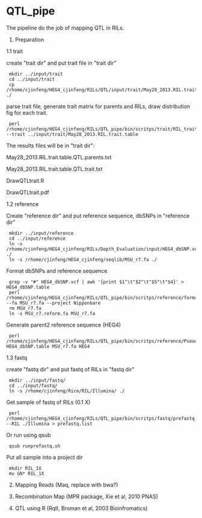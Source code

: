 QTL_pipe
========

The pipeline do the job of mapping QTL in RILs.

1. Preparation

1.1 trait

create "trait dir" and put trait file in "trait dir"

     mkdir ../input/trait
     cd ../input/trait
     cp /rhome/cjinfeng/HEG4_cjinfeng/RILs/QTL/input/trait/May28_2013.RIL.trait.table ./

parse trait file, generate trait matrix for parents and RILs, draw distribution fig for each trait.

     perl /rhome/cjinfeng/HEG4_cjinfeng/RILs/QTL_pipe/bin/scritps/trait/RIL_trait.pl --trait ../input/trait/May28_2013.RIL.trait.table

The results files will be in "trait dir":

May28_2013.RIL.trait.table.QTL.parents.txt

May28_2013.RIL.trait.table.QTL.trait.txt

DrawQTLtrait.R

DrawQTLtrait.pdf

1.2 reference

Create "reference dir" and put reference sequence, dbSNPs in "reference dir"

     mkdir ../input/reference
     cd ../input/reference
     ln -s /rhome/cjinfeng/HEG4_cjinfeng/RILs/Depth_Evaluation/input/HEG4_dbSNP.vcf ./
     ln -s /rhome/cjinfeng/HEG4_cjinfeng/seqlib/MSU_r7.fa ./

Format dbSNPs and reference sequence

     grep -v "#" HEG4_dbSNP.vcf | awk '{print $1"\t"$2"\t"$5"\t"$4}' > HEG4_dbSNP.table
     perl /rhome/cjinfeng/HEG4_cjinfeng/RILs/QTL_pipe/bin/scritps/reference/formatfa.pl --fa MSU_r7.fa --project Nipponbare
     rm MSU_r7.fa
     ln -s MSU_r7.reform.fa MSU_r7.fa

Generate parent2 reference sequence (HEG4) 

     perl /rhome/cjinfeng/HEG4_cjinfeng/RILs/QTL_pipe/bin/scritps/reference/PseudoMaker_cjinfeng.pl HEG4_dbSNP.table MSU_r7.fa HEG4


1.3 fastq

create "fastq dir" and put fastq of RILs in  "fastq dir"

     mkdir ../input/fastq/
     cd ../input/fastq/
     ln -s /rhome/cjinfeng/Rice/RIL/Illumina/ ./

Get sample of fastq of RILs (0.1 X)

     perl /rhome/cjinfeng/HEG4_cjinfeng/RILs/QTL_pipe/bin/scritps/fastq/prefastq.pl --RIL ./Illumina > prefastq.list

Or run using qsub

     qsub runprefastq.sh

Put all sample into a project dir

     mkdir RIL_1X
     mv GN* RIL_1X

2. Mapping Reads (Maq, replace with bwa?)

3. Recombination Map (MPR package, Xie et al, 2010 PNAS)

4. QTL using R (Rqtl, Broman et al, 2003 Bioinfromatics)
